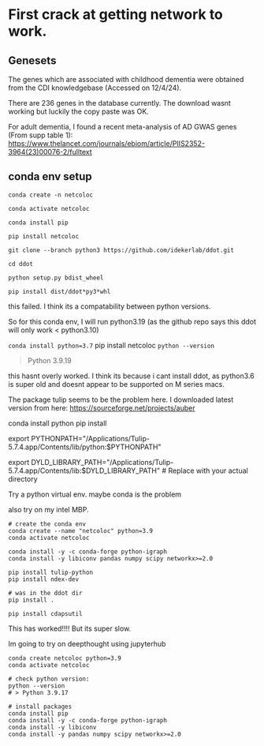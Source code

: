 # First crack at getting network to work. 

## Genesets 

The genes which are associated with childhood dementia were obtained from the CDI knowledgebase (Accessed on 12/4/24). 

There are 236 genes in the database currently. The download wasnt working but luckily the copy paste was OK. 

For adult dementia, I found a recent meta-analysis of AD GWAS genes (From supp table 1): 
https://www.thelancet.com/journals/ebiom/article/PIIS2352-3964(23)00076-2/fulltext


## conda env setup 

`conda create -n netcoloc`

`conda activate netcoloc`

`conda install pip`

`pip install netcoloc`

`git clone --branch python3 https://github.com/idekerlab/ddot.git` 

`cd ddot ` 

`python setup.py bdist_wheel `

`pip install dist/ddot*py3*whl`

this failed. I think its a compatability between python versions. 

So for this conda env, I will run python3.19 (as the github repo says this ddot will only work < python3.10) 

`conda install python=3.7`
pip install netcoloc
`python --version`
> Python 3.9.19

this hasnt overly worked. I think its because i cant install ddot, as python3.6 is super old and doesnt appear to be supported on M series macs. 

The package tulip seems to be the problem here. I downloaded latest version from here: 
https://sourceforge.net/projects/auber


conda install python
pip install 

export PYTHONPATH="/Applications/Tulip-5.7.4.app/Contents/lib/python:$PYTHONPATH"

export DYLD_LIBRARY_PATH="/Applications/Tulip-5.7.4.app/Contents/lib:$DYLD_LIBRARY_PATH"  # Replace with your actual directory



Try a python virtual env. maybe conda is the problem

also try  on my intel MBP. 

```
# create the conda env
conda create --name "netcoloc" python=3.9
conda activate netcoloc

conda install -y -c conda-forge python-igraph
conda install -y libiconv pandas numpy scipy networkx>=2.0

pip install tulip-python
pip install ndex-dev

# was in the ddot dir
pip install . 

pip install cdapsutil
```

This has worked!!!! 
But its super slow. 

Im going to try on deepthought using jupyterhub

```
conda create netcoloc python=3.9
conda activate netcoloc

# check python version:
python --version
# > Python 3.9.17

# install packages
conda install pip
conda install -y -c conda-forge python-igraph
conda install -y libiconv
conda install -y pandas numpy scipy networkx>=2.0


